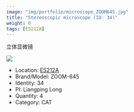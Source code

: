 ```yaml
---
image: "img/portfolio/microscope_ZOOM645.jpg"
title: "Stereoscopic microscope (ID: 34)"
weight: 0
tags: [ES212A]
---
```


立体显微镜

<!--more-->

![](../../img/portfolio/microscope_ZOOM645.jpg)

- Location: [ES212A](../../tags/es212a)
- Brand/Model: ZOOM-645
- Identity: 34
- PI: Liangping Long
- Quantity: 4
- Category: CAT






